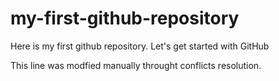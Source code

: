 # my-first-github-repository
Here is my first github repository. Let's get started with GitHub

This line was modfied manually throught conflicts resolution.